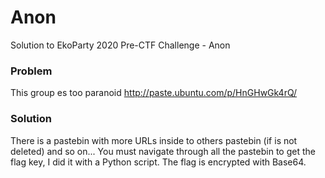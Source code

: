 # Anon
Solution to EkoParty 2020 Pre-CTF Challenge - Anon

### Problem

This group es too paranoid
http://paste.ubuntu.com/p/HnGHwGk4rQ/

### Solution

There is a pastebin with more URLs inside to others pastebin (if is not deleted) and so on...
You must navigate through all the pastebin to get the flag key, I did it with a Python script.
The flag is encrypted with Base64.
